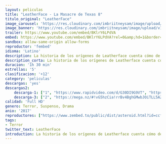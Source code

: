 ```yaml
---
layout: peliculas
title: "LeatherFace - La Masacre de Texas 8"
titulo_original: "LeatherFace"
image_carousel: 'https://res.cloudinary.com/imbriitneysam/image/upload/v1546125220/texas8-_poster-min.jpg'
image_banner: 'https://res.cloudinary.com/imbriitneysam/image/upload/v1546125221/texas8-banner-min.jpg'
trailer: https://www.youtube.com/embed/BKlrY6LPdVA
embed: https://www.youtube.com/embed/BKlrY6LPdVA?rel=0&amp;hd=1&border=0&wmode=opaque&enablejsapi=1&modestbranding=1&controls=1&showinfo=1
sandbox: allow-same-origin allow-forms
reproductor: 'fembed'
idioma: 'Latino'
description: La historia de los orígenes de Leatherface cuenta cómo de joven logra escapar de un psiquiátrico junto a cuatro compañeros. El grupo decide secuestrar en su huida a una joven enfermera, a la que llevarán en un infernal viaje en el que verán todo tipo de horrores mientras intentan escapar de Hal Hartman, un Ranger de Texas perturbado que busca venganza. 
description_corta: La historia de los orígenes de Leatherface cuenta cómo de joven logra escapar de un psiquiátrico junto a cuatro compañeros. El grupo decide secuestrar en su huida a una joven enfermera, a la que llevarán en un infernal viaje en...
duracion: '1h 30 min'
estrellas: '5'
clasificacion: '+12'
category: 'peliculas'
descargas: 'yes'
descargas2:
    descarga-1: ["1", "https://www.rapidvideo.com/d/G30DI9G9VT", "https://www.google.com/s2/favicons?domain=openload.co","OpenLoad","https://res.cloudinary.com/imbriitneysam/image/upload/v1541473684/mexico.png", "Latino", "Full HD"]
    descarga-3: ["2", "https://mega.nz/#!vG5hzCia!rrBv4BghGMwbJOiTLL5AZcS83z_UPksWaVI-xQc7N1A", "https://www.google.com/s2/favicons?domain=mega.nz","Mega","https://res.cloudinary.com/imbriitneysam/image/upload/v1541473684/mexico.png", "Latino", "Full HD"]
calidad: 'Full HD'
genero: Terror, Suspenso, Drama
anio: '2017'
reproductores: ["https://www.zembed.to/public/dist/asteroid.html?id=ccfe0aae5f812eb6e5ede3314d6ed2a8&title=Leatherface"]
tags:
- Terror
twitter_text: LeatherFace
introduction: La historia de los orígenes de Leatherface cuenta cómo de joven logra escapar de un psiquiátrico junto a cuatro compañeros. El grupo decide secuestrar en su huida a una joven enfermera, a la que llevarán en un infernal viaje en..
---
```



 







